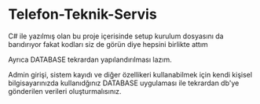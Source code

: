 # Telefon-Teknik-Servis

C# ile yazılmış olan bu proje içerisinde setup kurulum dosyasını da barıdırıyor fakat kodları siz de görün diye hepsini birlikte attım 

Ayrıca DATABASE tekrardan yapılandırılması lazım.

Admin girişi, sistem kayıdı ve diğer özellikeri kullanabilmek için kendi kişisel bilgisayarınızda kullanıdğınız DATABASE uygulaması ile tekrardan db'ye gönderilen verileri oluşturmalısınız. 

